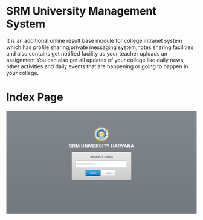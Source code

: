 # SRM University Management System
It is an additional online result base module for college intranet system which has profile sharing,private messaging system,notes sharing facilities and also contains get notified facility  as your teacher uploads an assignment.You can also get all updates of your college like daily news, other  activities and daily events that are happening or going to happen in your college.
# Index Page
![Index Page](https://raw.githubusercontent.com/sagunesh/SRM-University-Management-System/master/screenshots/12.png)
